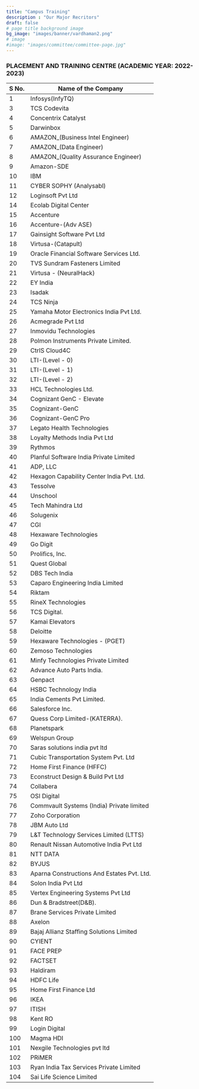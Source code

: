 ```yaml
---
title: "Campus Training"
description : "Our Major Recritors"
draft: false
# page title background image
bg_image: "images/banner/vardhaman2.png"
# image
#image: "images/committee/committee-page.jpg"
---
```


### PLACEMENT AND TRAINING CENTRE (ACADEMIC YEAR: 2022- 2023)									


| S No. | Name of the Company                        |
|-------|--------------------------------------------|
| 1     | Infosys(InfyTQ)                            |
| 3     | TCS Codevita                               |
| 4     | Concentrix Catalyst                        |
| 5     | Darwinbox                                  |
| 6     | AMAZON_(Business Intel Engineer)           |
| 7     | AMAZON_(Data Engineer)                     |
| 8     | AMAZON_(Quality Assurance Engineer)        |
| 9     | Amazon-SDE                                 |
| 10    | IBM                                        |
| 11    | CYBER SOPHY (Analysabl)                    |
| 12    | Loginsoft Pvt Ltd                          |
| 14    | Ecolab Digital Center                      |
| 15    | Accenture                                  |
| 16    | Accenture-(Adv ASE)                        |
| 17    | Gainsight Software Pvt Ltd                 |
| 18    | Virtusa-(Catapult)                         |
| 19    | Oracle Financial Software Services Ltd.    |
| 20    | TVS Sundram Fasteners Limited              |
| 21    | Virtusa - (NeuralHack)                     |
| 22    | EY India                                   |
| 23    | Isadak                                     |
| 24    | TCS Ninja                                  |
| 25    | Yamaha Motor Electronics India Pvt Ltd.    |
| 26    | Acmegrade Pvt Ltd                          |
| 27    | Inmovidu Technologies                      |
| 28    | Polmon Instruments Private Limited.        |
| 29    | CtrlS Cloud4C                              |
| 30    | LTI-(Level - 0)                            |
| 31    | LTI-(Level - 1)                            |
| 32    | LTI-(Level - 2)                            |
| 33    | HCL Technologies Ltd.                      |
| 34    | Cognizant GenC - Elevate                   |
| 35    | Cognizant-GenC                             |
| 36    | Cognizant-GenC Pro                         |
| 37    | Legato Health Technologies                 |
| 38    | Loyalty Methods India Pvt Ltd              |
| 39    | Rythmos                                    |
| 40    | Planful Software India Private Limited     |
| 41    | ADP, LLC                                   |
| 42    | Hexagon Capability Center lndia Pvt. Ltd.  |
| 43    | Tessolve                                   |
| 44    | Unschool                                   |
| 45    | Tech Mahindra Ltd                          |
| 46    | Solugenix                                  |
| 47    | CGI                                        |
| 48    | Hexaware Technologies                      |
| 49    | Go Digit                                   |
| 50    | Prolifics, Inc.                            |
| 51    | Quest Global                               |
| 52    | DBS Tech India                             |
| 53    | Caparo Engineering India Limited           |
| 54    | Riktam                                     |
| 55    | RineX Technologies                         |
| 56    | TCS Digital.                               |
| 57    | Kamai Elevators                            |
| 58    | Deloitte                                   |
| 59    | Hexaware Technologies - (PGET)             |
| 60    | Zemoso Technologies                        |
| 61    | Minfy Technologies Private Limited         |
| 62    | Advance Auto Parts India.                  |
| 63    | Genpact                                    |
| 64    | HSBC Technology India                      |
| 65    | India Cements Pvt Limited.                 |
| 66    | Salesforce Inc.                            |
| 67    | Quess Corp Limited-(KATERRA).              |
| 68    | Planetspark                                |
| 69    | Welspun Group                              |
| 70    | Saras solutions india pvt ltd              |
| 71    | Cubic Transportation System Pvt. Ltd       |
| 72    | Home First Finance  (HFFC)                 |
| 73    | Econstruct Design & Build Pvt Ltd          |
| 74    | Collabera                                  |
| 75    | OSI Digital                                |
| 76    | Commvault Systems (India) Private limited  |
| 77    | Zoho Corporation                           |
| 78    | JBM Auto Ltd                               |
| 79    | L&T Technology Services Limited (LTTS)     |
| 80    | Renault Nissan Automotive India Pvt Ltd    |
| 81    | NTT DATA                                   |
| 82    | BYJUS                                      |
| 83    | Aparna Constructions And Estates Pvt. Ltd. |
| 84    | Solon India Pvt Ltd                        |
| 85    | Vertex Engineering Systems Pvt Ltd         |
| 86    | Dun & Bradstreet(D&B).                     |
| 87    | Brane Services Private Limited             |
| 88    | Axelon                                     |
| 89    | Bajaj Allianz Staffing Solutions Limited   |
| 90    | CYIENT                                     |
| 91    | FACE PREP                                  |
| 92    | FACTSET                                    |
| 93    | Haldiram                                   |
| 94    | HDFC Life                                  |
| 95    | Home First Finance Ltd                     |
| 96    | IKEA                                       |
| 97    | ITISH                                      |
| 98    | Kent RO                                    |
| 99    | Login Digital                              |
| 100   | Magma HDI                                  |
| 101   | Nexgile Technologies pvt ltd               |
| 102   | PRiMER                                     |
| 103   | Ryan India Tax Services Private Limited    |
| 104   | Sai Life Science Limited                   |